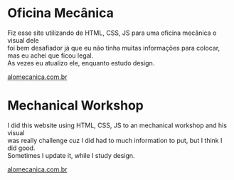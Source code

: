 # Oficina Mecânica
Fiz esse site utilizando de HTML, CSS, JS para uma oficina mecânica o visual dele </br> foi bem desafiador já que eu não tinha muitas informações para colocar, mas eu achei que ficou legal. </br>
As vezes eu atualizo ele, enquanto estudo design.

<a target="_blank" href="https://alomecanica.com.br">alomecanica.com.br</a>

# Mechanical Workshop
I did this website using HTML, CSS, JS to an mechanical workshop and his visual </br> was really challenge cuz I did had to much information to put, but I think I did good. </br>
Sometimes I update it, while I study design.

<a target="_blank" href="https://alomecanica.com.br">alomecanica.com.br</a>
